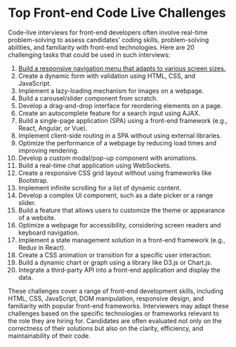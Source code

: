 # Top Front-end Code Live Challenges

Code-live interviews for front-end developers often involve real-time problem-solving to assess candidates' coding skills, problem-solving abilities, and familiarity with front-end technologies. Here are 20 challenging tasks that could be used in such interviews:

1. [Build a responsive navigation menu that adapts to various screen sizes.](https://github.com/panahi-projects/top-frontend-code-live-challenges/tree/main/challenge-1)
2. Create a dynamic form with validation using HTML, CSS, and JavaScript.
3. Implement a lazy-loading mechanism for images on a webpage.
4. Build a carousel/slider component from scratch.
5. Develop a drag-and-drop interface for reordering elements on a page.
6. Create an autocomplete feature for a search input using AJAX.
7. Build a single-page application (SPA) using a front-end framework (e.g., React, Angular, or Vue).
8. Implement client-side routing in a SPA without using external libraries.
9. Optimize the performance of a webpage by reducing load times and improving rendering.
10. Develop a custom modal/pop-up component with animations.
11. Build a real-time chat application using WebSockets.
12. Create a responsive CSS grid layout without using frameworks like Bootstrap.
13. Implement infinite scrolling for a list of dynamic content.
14. Develop a complex UI component, such as a date picker or a range slider.
15. Build a feature that allows users to customize the theme or appearance of a website.
16. Optimize a webpage for accessibility, considering screen readers and keyboard navigation.
17. Implement a state management solution in a front-end framework (e.g., Redux in React).
18. Create a CSS animation or transition for a specific user interaction.
19. Build a dynamic chart or graph using a library like D3.js or Chart.js.
20. Integrate a third-party API into a front-end application and display the data.

These challenges cover a range of front-end development skills, including HTML, CSS, JavaScript, DOM manipulation, responsive design, and familiarity with popular front-end frameworks. Interviewers may adapt these challenges based on the specific technologies or frameworks relevant to the role they are hiring for. Candidates are often evaluated not only on the correctness of their solutions but also on the clarity, efficiency, and maintainability of their code.